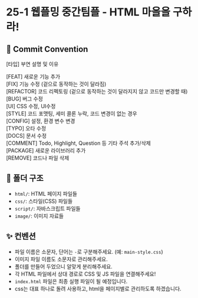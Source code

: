 # 25-1 웹플밍 중간팀플 - HTML 마을을 구하라!

## 🔗 Commit Convention
[타입] 부연 설명 및 이유

[FEAT] 새로운 기능 추가 <br>
[FIX] 기능 수정 (겉으로 동작하는 것이 달라짐) <br>
[REFACTOR] 코드 리펙토링 (겉으로 동작하는 것이 달라지지 않고 코드만 변경할 때) <br>
[BUG] 버그 수정 <br>
[UI] CSS 수정, UI수정 <br>
[STYLE] 코드 포맷팅, 세미 콜론 누락, 코드 변경이 없는 경우 <br>
[CONFIG] 설정, 환경 변수 변경 <br>
[TYPO] 오타 수정 <br>
[DOCS] 문서 수정 <br>
[COMMENT] Todo, Highlight, Question 등 기타 주석 추가/삭제 <br>
[PACKAGE] 새로운 라이브러리 추가 <br>
[REMOVE] 코드나 파일 삭제 <br>

## 📁 폴더 구조
- `html/`: HTML 페이지 파일들
- `css/`: 스타일(CSS) 파일들
- `script/`: 자바스크립트 파일들
- `image/`: 이미지 자료들 

## ✨ 컨벤션
- 파일 이름은 소문자, 단어는 `-`로 구분해주세요. (예: `main-style.css`) 
- 이미지 파일 이름도 소문자로 관리해주세요.
- 폴더를 만들어 두었으니 알맞게 분리해주세요.
- 각 HTML 파일에서 상대 경로로 CSS 및 JS 파일을 연결해주세요!
- `index.html` 파일은 최종 실행 파일이 될 예정입니다.
- css는 대표 하나로 돌려 사용하고, html을 페이지별로 관리하도록 하겠습니다.
